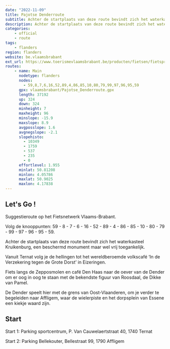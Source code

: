 ```yaml
---
date: "2022-11-09"
title: Pajotse Denderroute
subtitle: Achter de startplaats van deze route bevindt zich het waterkasteel Kruikenburg, een beschermd monument maar wel vrij toegankelijk
description: Achter de startplaats van deze route bevindt zich het waterkasteel Kruikenburg, een beschermd monument maar wel vrij toegankelijk. Vanuit Ternat volg je de hellingen tot het wereldberoemde volkscafé ‘In de Verzekering tegen de Grote Dorst’ in Eizeringen.
categories:
    - official
    - route
tags:
    - flanders
region: flanders
website: be.vlaamsbrabant
ext_url: https://www.toerismevlaamsbrabant.be/producten/fietsen/fietsproducten/pajotse-denderroute/index.html
routes:
    - name: Main
      nodetype: flanders
      nodes:
        - 59,8,7,6,16,52,89,4,86,85,10,80,79,99,97,96,95,59
      gpx: vlaamsbrabant/Pajotse_Denderroute.gpx
      length: 37192
      up: 324
      down: 324
      minheight: 7
      maxheight: 96
      minslope: -15.9
      maxslope: 8.9
      avgposslope: 1.6
      avgnegslope: -2.1
      slopehisto:
        - 10349
        - 1759
        - 537
        - 235
        - 0
      effortlevel: 1.955
      minlat: 50.81208
      minlon: 4.05786
      maxlat: 50.9025
      maxlon: 4.17838
---
```


## Let's Go ! 

Suggestieroute op het Fietsnetwerk Vlaams-Brabant.

Volg de knooppunten: 59 - 8 - 7 - 6 - 16 - 52 - 89 - 4 - 86 - 85 - 10 - 80 - 79 - 99 - 97 - 96 - 95 - 59.

Achter de startplaats van deze route bevindt zich het waterkasteel Kruikenburg, een beschermd monument maar wel vrij toegankelijk.

Vanuit Ternat volg je de hellingen tot het wereldberoemde volkscafé ‘In de Verzekering tegen de Grote Dorst’ in Eizeringen.

Fiets langs de Zepposmolen en café Den Haas naar de oever van de Dender om er oog in oog te staan met de bekendste figuur van Roosdaal, de Dikke van Pamel.

De Dender speelt hier met de grens van Oost-Vlaanderen, om je verder te begeleiden naar Affligem, waar de wielerpiste en het dorpsplein van Essene een kiekje waard zijn.

## Start

Start 1: Parking sportcentrum, P. Van Cauwelaertstraat 40, 1740 Ternat

Start 2: Parking Bellekouter, Bellestraat 99, 1790 Affligem
